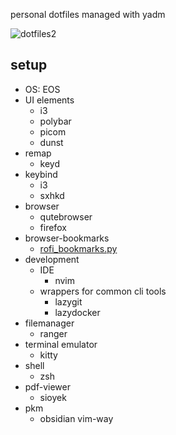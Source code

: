 personal dotfiles managed with yadm

![dotfiles2](https://github.com/user-attachments/assets/d20804cd-e421-4416-8d93-6c1254ac85ce)

## setup

- OS: EOS
- UI elements
  - i3
  - polybar
  - picom
  - dunst
- remap
  - keyd
- keybind
  - i3
  - sxhkd
- browser
  - qutebrowser
  - firefox
- browser-bookmarks
  - [rofi_bookmarks.py](https://github.com/svonjoi/dotfiles/blob/dce250ec47d766fce422c7bacf0de55f1c909b11/.config/scripts/browser/rofi_bookmarks.py)
- development
  - IDE
    - nvim
  - wrappers for common cli tools
    - lazygit
    - lazydocker
- filemanager
  - ranger
- terminal emulator
  - kitty
- shell
  - zsh
- pdf-viewer
  - sioyek
- pkm
  - obsidian vim-way

